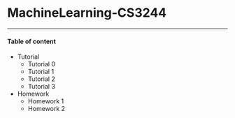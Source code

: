 # MachineLearning-CS3244
-----
#### Table of content
* Tutorial
  * Tutorial 0
  * Tutorial 1
  * Tutorial 2
  * Tutorial 3
* Homework
  * Homework 1
  * Homework 2
